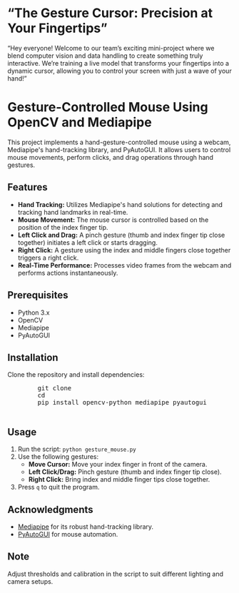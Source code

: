 # 	“The Gesture Cursor: Precision at Your Fingertips”
“Hey everyone! Welcome to our team’s exciting mini-project where we blend computer vision and data handling to create something truly interactive. We’re training a live model that transforms your fingertips into a dynamic cursor, allowing you to control your screen with just a wave of your hand!”
<img src="https://miro.medium.com/v2/resize:fit:1400/0*OfoZ60WfklcJji7O.jpg" alt="" />
<!DOCTYPE html>
<html lang="en">
<head>
    <meta charset="UTF-8">
    <meta name="viewport" content="width=device-width, initial-scale=1.0">

</head>
<body>
    <h1>Gesture-Controlled Mouse Using OpenCV and Mediapipe</h1>
    <p>This project implements a hand-gesture-controlled mouse using a webcam, Mediapipe's hand-tracking library, and PyAutoGUI. It allows users to control mouse movements, perform clicks, and drag operations through hand gestures.</p>
    
   <h2>Features</h2>
    <ul>
        <li><strong>Hand Tracking:</strong> Utilizes Mediapipe's hand solutions for detecting and tracking hand landmarks in real-time.</li>
        <li><strong>Mouse Movement:</strong> The mouse cursor is controlled based on the position of the index finger tip.</li>
        <li><strong>Left Click and Drag:</strong> A pinch gesture (thumb and index finger tip close together) initiates a left click or starts dragging.</li>
        <li><strong>Right Click:</strong> A gesture using the index and middle fingers close together triggers a right click.</li>
        <li><strong>Real-Time Performance:</strong> Processes video frames from the webcam and performs actions instantaneously.</li>
    </ul>

  <h2>Prerequisites</h2>
    <ul>
        <li>Python 3.x</li>
        <li>OpenCV</li>
        <li>Mediapipe</li>
        <li>PyAutoGUI</li>
    </ul>

  <h2>Installation</h2>
    <p>Clone the repository and install dependencies:</p>
    <pre>
        git clone <repository-link>
        cd <repository-folder>
        pip install opencv-python mediapipe pyautogui
    </pre>

   <h2>Usage</h2>
    <ol>
        <li>Run the script: <code>python gesture_mouse.py</code></li>
        <li>Use the following gestures:
            <ul>
                <li><strong>Move Cursor:</strong> Move your index finger in front of the camera.</li>
                <li><strong>Left Click/Drag:</strong> Pinch gesture (thumb and index finger tip close).</li>
                <li><strong>Right Click:</strong> Bring index and middle finger tips close together.</li>
            </ul>
        </li>
        <li>Press <code>q</code> to quit the program.</li>
    </ol>

   <h2>Acknowledgments</h2>
    <ul>
        <li><a href="https://mediapipe.dev/">Mediapipe</a> for its robust hand-tracking library.</li>
        <li><a href="https://pyautogui.readthedocs.io/">PyAutoGUI</a> for mouse automation.</li>
    </ul>

  <h2>Note</h2>
    <p>Adjust thresholds and calibration in the script to suit different lighting and camera setups.</p>
</body>
</html>
